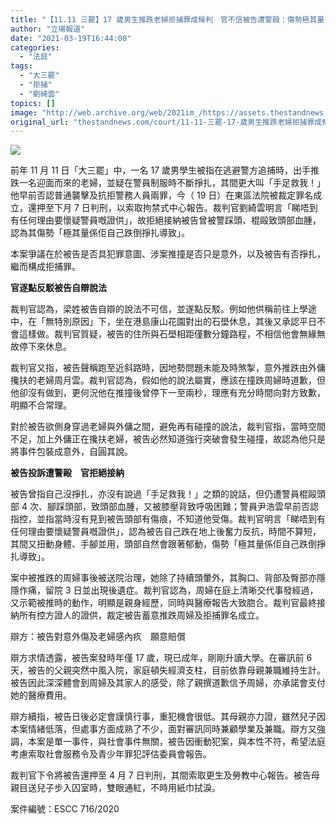 ```yaml
---
title: "【11.11 三罷】17 歲男生推跌老婦拒捕罪成候判　官不信被告遭警毆：傷勢極其量自己掙扎導致"
author: "立場報道"
date: "2021-03-19T16:44:00"
categories:
  - "法庭"
tags:
  - "大三罷"
  - "拒捕"
  - "劉綺雲"
topics: []
image: "http://web.archive.org/web/2021im_/https://assets.thestandnews.com/media/photos/liu-19_eWmEH.png"
original_url: "thestandnews.com/court/11-11-三罷-17-歲男生推跌老婦拒捕罪成候判-官不信被告遭警毆-傷勢極其量自己掙扎導致"
---
```

![](http://web.archive.org/web/2021im_/https://assets.thestandnews.com/media/photos/liu-19_eWmEH.png)

前年 11 月 11 日「大三罷」中，一名 17 歲男學生被指在逃避警方追捕時，出手推跌一名迎面而來的老婦，並疑在警員制服時不斷掙扎，其間更大叫「手足救我！」他早前否認普通襲擊及抗拒警務人員兩罪，今（ 19 日）在東區法院被裁定罪名成立，還押至下月 7 日判刑，以索取拘禁式中心報告。裁判官劉綺雲明言「睇唔到有任何理由要懷疑警員嘅證供」，故拒絕接納被告曾被警踩頭、棍毆致頭部血腫，認為其傷勢「極其量係佢自己跌倒掙扎導致」。

本案爭議在於被告是否具犯罪意圖、涉案推撞是否只是意外，以及被告有否掙扎，繼而構成拒捕罪。

**官逐點反駁被告自辯說法**

裁判官認為，梁姓被告自辯的說法不可信，並遂點反駁。例如他供稱前往上學途中，在「無特別原因」下，坐在港島康山花園對出的石壆休息，其後又承認平日不會這樣做。裁判官質疑，被告的住所與石壆相距僅數分鐘路程，不相信他會無緣無故停下來休息。

裁判官又指，被告聲稱跑至近斜路時，因地勢問題未能及時煞掣，意外推跌由外傭攙扶的老婦周月雲。裁判官認為，假如他的說法屬實，應該在撞跌周婦時道歉，但他卻沒有做到，更何況他在推撞後曾停下一至兩秒，理應有充分時間向對方致歉，明顯不合常理。

對於被告欲側身穿過老婦與外傭之間，避免再有碰撞的說法，裁判官指，當時空間不足，加上外傭正在攙扶老婦，被告必然知道強行突破會發生碰撞，故認為他只是將事件包裝成意外，自圓其說。

**被告投訴遭警毆　官拒絕接納**

被告曾指自己沒掙扎，亦沒有說過「手足救我！」之類的說話，但仍遭警員棍毆頭部 4 次、腳踩頭部，致頭部血腫，又被膝壓背致呼吸困難；警員尹浩雲早前否認指控，並指當時沒有見到被告頭部有傷痕，不知道他受傷。裁判官明言「睇唔到有任何理由要懷疑警員嘅證供」，認為被告自己跌在地上後奮力反抗，時間不算短，其間又扭動身體、手腳並用，頭部自然會跟著郁動，傷勢「極其量係佢自己跌倒掙扎導致」。

案中被推跌的周婦事後被送院治理，她除了持續頭暈外，其胸口、背部及臀部亦隱隱作痛，留院 3 日並出現後遺症。裁判官認為，周婦在庭上清晰交代事發經過，又示範被推時的動作，明顯是親身經歷，同時與醫療報告大致脗合。裁判官最終接納所有控方證人的證供，裁定被告蓄意推跌周婦及拒捕罪名成立。

辯方：被告對意外傷及老婦感內疚　願意賠償

辯方求情透露，被告案發時年僅 17 歲，現已成年，剛剛升讀大學。在審訊前 6 天，被告的父親突然中風入院，家庭頓失經濟支柱，目前依靠母親兼職維持生計。被告因此深深體會到周婦及其家人的感受，除了親撰道歉信予周婦，亦承諾會支付她的醫療費用。

辯方續指，被告日後必定會謹慎行事，重犯機會很低。其母親亦力證，雖然兒子因本案情緒低落，但處事方面成熟了不少，面對審訊同時兼顧學業及兼職。辯方又強調，本案是單一事件，與社會事件無關，被告因衝動犯案，與本性不符，希望法庭考慮索取社會服務令及青少年罪犯評估委員會報告。

裁判官下令將被告還押至 4 月 7 日判刑，其間索取更生及勞教中心報告。被告母親目送兒子步入囚室時，雙眼通紅，不時用紙巾拭淚。

案件編號：ESCC 716/2020